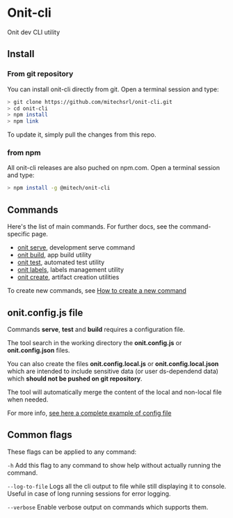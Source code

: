 # Onit-cli

Onit dev CLI utility

## Install

### From git repository

You can install onit-cli directly from git. Open a terminal session and type:

```sh
> git clone https://github.com/mitechsrl/onit-cli.git
> cd onit-cli
> npm install
> npm link
```

To update it, simply pull the changes from this repo.

### from npm

All onit-cli releases are also puched on npm.com.
Open a terminal session and type:

```sh
> npm install -g @mitech/onit-cli
```

## Commands

Here's the list of main commands. For further docs, see the command-specific page.

- [onit serve](ONIT-SERVE.md), development serve command
- [onit build](ONIT-BUILD.md), app build utility
- [onit test](ONIT-TEST.md), automated test utility
- [onit labels](ONIT-LABELS.md), labels management utility
- [onit create](ONIT-CREATE.md), artifact creation utilities

To create new commands, see [How to create a new command](CREATE-COMMAND.md)

## onit.config.js file

Commands **serve**, **test** and **build** requires a configuration file.

The tool search in the working directory the **onit.config.js** or **onit.config.json** files.

You can also create the files **onit.config.local.js** or **onit.config.local.json** which are intended to include sensitive data (or user ds-dependend data) which **should not be pushed on git repository**.

The tool will automatically merge the content of the local and non-local file when needed.

For more info, [see here a complete example of config file](./ONIT-CONFIG-EXAMPLE-FILE.md)

## Common flags

These flags can be applied to any command:

`-h` Add this flag to any command to show help without actually running the command.

`--log-to-file` Logs all the cli output to file while still displaying it to console. Useful in case of long running sessions for error logging.

`--verbose` Enable verbose output on commands which supports them.
